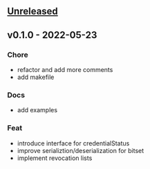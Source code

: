 <a name="unreleased"></a>
## [Unreleased]


<a name="v0.1.0"></a>
## v0.1.0 - 2022-05-23
### Chore
- refactor and add more comments
- add makefile

### Docs
- add examples

### Feat
- introduce interface for credentialStatus
- improve serializtion/deserialization for bitset
- implement revocation lists


[Unreleased]: https://github.com/noandrea/rl2020/compare/v0.1.0...HEAD
